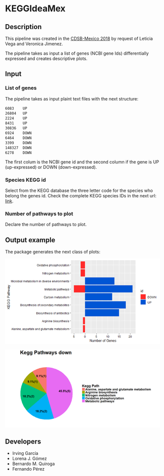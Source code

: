 # KEGGIdeaMex

## Description

This pipeline was created in the [CDSB-Mexico 2018](http://www.comunidadbioinfo.org/r-bioconductor-developers-workshop-2018/) by request of Leticia Vega and Veronica Jimenez.

The pipeline takes as input a list of genes (NCBI gene Ids) differentially expressed and creates descriptive plots.

## Input

### List of genes
The pipeline takes as input plaint text files with the next structure:

    6083	UP
    26804	UP
    2224	UP
    8431	UP
    30836	UP
    6924	DOWN
    6464	DOWN
    3399	DOWN
    148327	DOWN
    6278	DOWN

The first colum is the NCBI gene id and the second column if the gene is UP (up-expressed) or DOWN (down-expressed).

### Species KEGG id

Select from the KEGG database the three letter code for the species who belong the genes id. Check the complete KEGG species IDs in the next url: [link](https://www.kegg.jp/kegg/catalog/org_list.html).

### Number of pathways to plot

Declare the number of pathways to plot.

## Output example

The package generates the next class of plots:

![Ejemplo de archivo de salida numero 1](https://github.com/FRPV/KEGG_ideaMex/blob/master/output_example1.png)


![Ejemplo de archivo de salida numero 1](https://github.com/FRPV/KEGG_ideaMex/blob/master/output_example2.png)


## Developers
 - Irving García
 - Lorena J. Gómez
 - Bernardo M. Quiroga
 - Fernando Pérez

